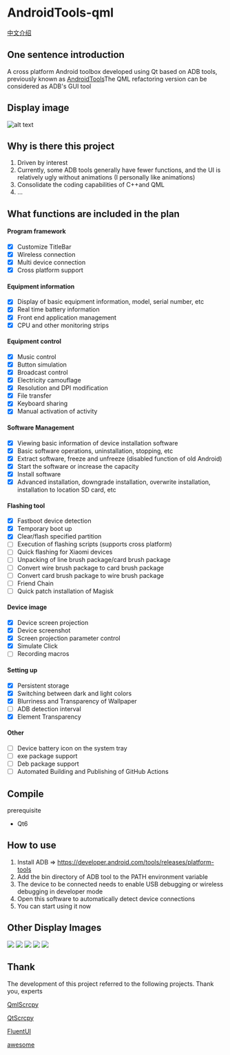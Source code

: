 # AndroidTools-qml

[中文介绍](README.zh_CN.md)

## One sentence introduction

A cross platform Android toolbox developed using Qt based on ADB tools, previously known as [AndroidTools](https://github.com/mhduiy/AndroidTools)The QML refactoring version can be considered as ADB's GUI tool

## Display image

![alt text](doc/image0.png)

## Why is there this project

1. Driven by interest
2. Currently, some ADB tools generally have fewer functions, and the UI is relatively ugly without animations (I personally like animations)
3. Consolidate the coding capabilities of C++and QML
4. ...

## What functions are included in the plan

#### Program framework

- [x] Customize TitleBar
- [x] Wireless connection
- [x] Multi device connection
- [x] Cross platform support

#### Equipment information

- [x] Display of basic equipment information, model, serial number, etc
- [x] Real time battery information
- [x] Front end application management
- [x] CPU and other monitoring strips

#### Equipment control

- [x] Music control
- [x] Button simulation
- [x] Broadcast control
- [x] Electricity camouflage
- [x] Resolution and DPI modification
- [x] File transfer
- [x] Keyboard sharing
- [x] Manual activation of activity

#### Software Management

- [x] Viewing basic information of device installation software
- [x] Basic software operations, uninstallation, stopping, etc
- [x] Extract software, freeze and unfreeze (disabled function of old Android)
- [x] Start the software or increase the capacity
- [x] Install software
- [x] Advanced installation, downgrade installation, overwrite installation, installation to location SD card, etc

#### Flashing tool

- [x] Fastboot device detection
- [x] Temporary boot up
- [x] Clear/flash specified partition
- [ ] Execution of flashing scripts (supports cross platform)
- [ ] Quick flashing for Xiaomi devices
- [ ] Unpacking of line brush package/card brush package
- [ ] Convert wire brush package to card brush package
- [ ] Convert card brush package to wire brush package
- [ ] Friend Chain
- [ ] Quick patch installation of Magisk

#### Device image

- [x] Device screen projection
- [x] Device screenshot
- [x] Screen projection parameter control
- [x] Simulate Click
- [ ] Recording macros

#### Setting up

- [x] Persistent storage
- [x] Switching between dark and light colors
- [x] Blurriness and Transparency of Wallpaper
- [ ] ADB detection interval
- [x] Element Transparency

#### Other

- [ ] Device battery icon on the system tray
- [ ] exe package support
- [ ] Deb package support
- [ ] Automated Building and Publishing of GitHub Actions

## Compile

prerequisite

- Qt6

## How to use

1. Install ADB => https://developer.android.com/tools/releases/platform-tools
2. Add the bin directory of ADB tool to the PATH environment variable
3. The device to be connected needs to enable USB debugging or wireless debugging in developer mode
4. Open this software to automatically detect device connections
5. You can start using it now

## Other Display Images

![](doc/1.png)
![](doc/2.png)
![](doc/5.png)
![](doc/3.png)
![](doc/4.png)

## Thank

The development of this project referred to the following projects. Thank you, experts

[QmlScrcpy]( https://github.com/mahdi-cpp/QmlScrcpy )

[QtScrcpy]( https://github.com/barry-ran/QtScrcpy )

[FluentUI]( https://github.com/zhuzichu520/FluentUI )

[awesome]( https://github.com/mzlogin/awesome-adb )